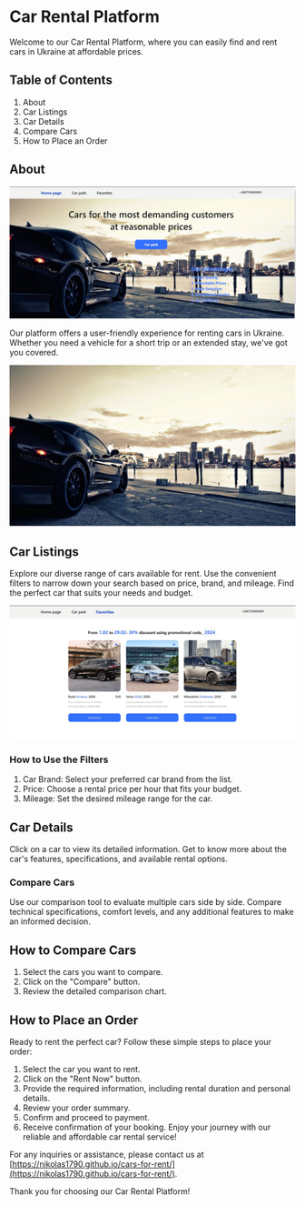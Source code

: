 
# Car Rental Platform
Welcome to our Car Rental Platform, where you can easily find and rent cars in Ukraine at affordable prices.

## Table of Contents
1. About
2. Car Listings
3. Car Details
4. Compare Cars
5. How to Place an Order
## About

![Creating repo from a template step 1](./src/img/herro.jpg)

Our platform offers a user-friendly experience for renting cars in Ukraine. Whether you need a vehicle for a short trip or an extended stay, we've got you covered.

![Deployment status](./src/img/home-page.jpg)

## Car Listings
Explore our diverse range of cars available for rent. Use the convenient filters to narrow down your search based on price, brand, and mileage. Find the perfect car that suits your needs and budget.

![Deployment status](./src/img/favourire.jpg)

### How to Use the Filters
1. Car Brand: Select your preferred car brand from the list.
2. Price: Choose a rental price per hour that fits your budget.
3. Mileage: Set the desired mileage range for the car.
## Car Details
Click on a car to view its detailed information. Get to know more about the car's features, specifications, and available rental options.

### Compare Cars
Use our comparison tool to evaluate multiple cars side by side. Compare technical specifications, comfort levels, and any additional features to make an informed decision.

## How to Compare Cars

1. Select the cars you want to compare.
2. Click on the "Compare" button.
3. Review the detailed comparison chart.
##  How to Place an Order
 Ready to rent the perfect car? Follow these simple steps to place your order:

1. Select the car you want to rent.
2. Click on the "Rent Now" button.
3. Provide the required information, including rental duration and personal details.
4. Review your order summary.
5. Confirm and proceed to payment.
6. Receive confirmation of your booking.
Enjoy your journey with our reliable and affordable car rental service!

For any inquiries or assistance, please contact us at [https://nikolas1790.github.io/cars-for-rent/](https://nikolas1790.github.io/cars-for-rent/).

Thank you for choosing our Car Rental Platform!